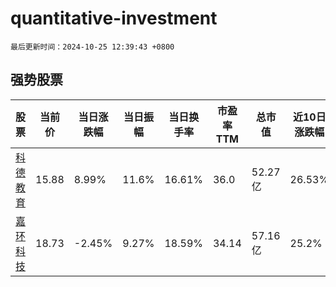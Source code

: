 # quantitative-investment

`最后更新时间：2024-10-25 12:39:43 +0800`

## 强势股票

|股票|当前价|当日涨跌幅|当日振幅|当日换手率|市盈率TTM|总市值|近10日涨跌幅|
|----|----|----|----|----|----|----|----|
|[科德教育](https://xueqiu.com/S/SZ300192)|15.88|8.99%|11.6%|16.61%|36.0|52.27亿|26.53%|
|[嘉环科技](https://xueqiu.com/S/SH603206)|18.73|-2.45%|9.27%|18.59%|34.14|57.16亿|25.2%|
